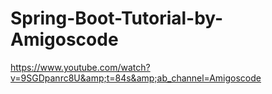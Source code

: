 # Spring-Boot-Tutorial-by-Amigoscode
https://www.youtube.com/watch?v=9SGDpanrc8U&amp;t=84s&amp;ab_channel=Amigoscode
